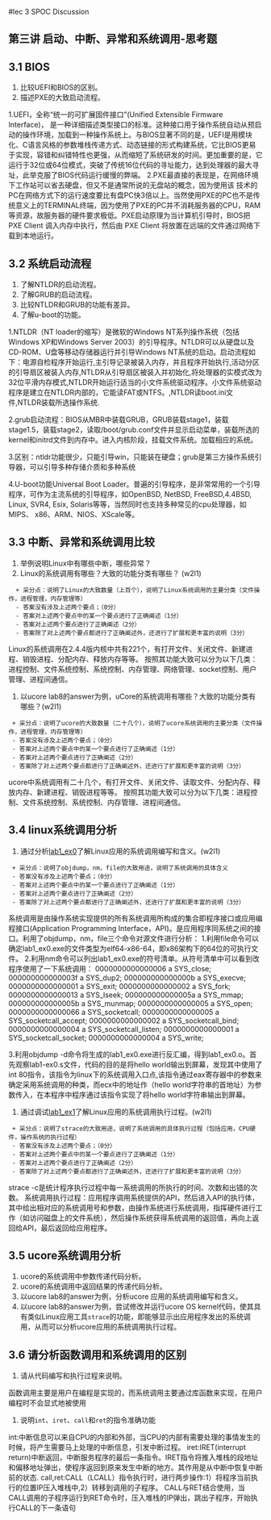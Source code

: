 #lec 3 SPOC Discussion

## 第三讲 启动、中断、异常和系统调用-思考题

## 3.1 BIOS
 1. 比较UEFI和BIOS的区别。
 1. 描述PXE的大致启动流程。

1.UEFI，全称“统一的可扩展固件接口”(Unified Extensible Firmware Interface)， 是一种详细描述类型接口的标准。这种接口用于操作系统自动从预启动的操作环境，加载到一种操作系统上。与BIOS显著不同的是，UEFI是用模块化、C语言风格的参数堆栈传递方式、动态链接的形式构建系统，它比BIOS更易于实现，容错和纠错特性也更强，从而缩短了系统研发的时间。更加重要的是，它运行于32位或64位模式，突破了传统16位代码的寻址能力，达到处理器的最大寻址，此举克服了BIOS代码运行缓慢的弊端。
2.PXE最直接的表现是，在网络环境下工作站可以省去硬盘，但又不是通常所说的无盘站的概念，因为使用该 技术的PC在网络方式下的运行速度要比有盘PC快3倍以上。当然使用PXE的PC也不是传统意义上的TERMINAL终端，因为使用了PXE的PC并不消耗服务器的CPU，RAM等资源，故服务器的硬件要求极低。PXE启动原理为当计算机引导时，BIOS把 PXE Client 调入内存中执行，然后由 PXE Client 将放置在远端的文件通过网络下载到本地运行。

## 3.2 系统启动流程
 1. 了解NTLDR的启动流程。
 1. 了解GRUB的启动流程。
 1. 比较NTLDR和GRUB的功能有差异。
 1. 了解u-boot的功能。

 1.NTLDR（NT loader的缩写）是微软的Windows NT系列操作系统（包括Windows XP和Windows Server 2003）的引导程序。NTLDR可以从硬盘以及CD-ROM、U盘等移动存储器运行并引导Windows NT系统的启动。启动流程如下：电源自检程序开始运行,主引导记录被装入内存，并且程序开始执行,活动分区的引导扇区被装入内存,NTLDR从引导扇区被装入并初始化,将处理器的实模式改为32位平滑内存模式,NTLDR开始运行适当的小文件系统驱动程序。小文件系统驱动程序是建立在NTLDR内部的，它能读FAT或NTFS。,NTLDR读boot.ini文件,NTLDR装载所选操作系统.

 2.grub启动流程：BIOS从MBR中装载GRUB，GRUB装载stage1，装载stage1.5，装载stage2，读取/boot/grub.conf文件并显示启动菜单，装载所选的kernel和initrd文件到内存中。进入内核阶段，挂载文件系统。加载相应的系统。

 3.区别：ntldr功能很少，只能引导win，只能装在硬盘；grub是第三方操作系统引导器，可以引导多种存储介质和多种系统

 4.U-boot功能Universal Boot Loader。普遍的引导程序，是非常常用的一个引导程序，可作为主流系统的引导程序，如OpenBSD, NetBSD, FreeBSD,4.4BSD, Linux, SVR4, Esix, Solaris等等，当然同时也支持多种常见的cpu处理器，如MIPS、 x86、ARM、NIOS、XScale等。

## 3.3 中断、异常和系统调用比较
 1. 举例说明Linux中有哪些中断，哪些异常？
 1. Linux的系统调用有哪些？大致的功能分类有哪些？  (w2l1)

```
  + 采分点：说明了Linux的大致数量（上百个），说明了Linux系统调用的主要分类（文件操作，进程管理，内存管理等）
  - 答案没有涉及上述两个要点；（0分）
  - 答案对上述两个要点中的某一个要点进行了正确阐述（1分）
  - 答案对上述两个要点进行了正确阐述（2分）
  - 答案除了对上述两个要点都进行了正确阐述外，还进行了扩展和更丰富的说明（3分）
 ```
 Linux的系统调用在2.4.4版内核中共有221个，有打开文件、关闭文件、新建进程、销毁进程、分配内存、释放内存等等。
按照其功能大致可以分为以下几类：进程控制、文件系统控制、系统控制、内存管理、网络管理、socket控制、用户管理、进程间通信。


 1. 以ucore lab8的answer为例，uCore的系统调用有哪些？大致的功能分类有哪些？(w2l1)
 
 ``` 
  + 采分点：说明了ucore的大致数量（二十几个），说明了ucore系统调用的主要分类（文件操作，进程管理，内存管理等）
  - 答案没有涉及上述两个要点；（0分）
  - 答案对上述两个要点中的某一个要点进行了正确阐述（1分）
  - 答案对上述两个要点进行了正确阐述（2分）
  - 答案除了对上述两个要点都进行了正确阐述外，还进行了扩展和更丰富的说明（3分）
 ```

 ucore中系统调用有二十几个，有打开文件、关闭文件、读取文件、分配内存、释放内存、新建进程、销毁进程等等。
按照其功能大致可以分为以下几类：进程控制、文件系统控制、系统控制、内存管理、进程间通信。

 
## 3.4 linux系统调用分析
 1. 通过分析[lab1_ex0](https://github.com/chyyuu/ucore_lab/blob/master/related_info/lab1/lab1-ex0.md)了解Linux应用的系统调用编写和含义。(w2l1)
 

 ```
  + 采分点：说明了objdump，nm，file的大致用途，说明了系统调用的具体含义
  - 答案没有涉及上述两个要点；（0分）
  - 答案对上述两个要点中的某一个要点进行了正确阐述（1分）
  - 答案对上述两个要点进行了正确阐述（2分）
  - 答案除了对上述两个要点都进行了正确阐述外，还进行了扩展和更丰富的说明（3分）
 
 ```

系统调用是由操作系统实现提供的所有系统调用所构成的集合即程序接口或应用编程接口(Application Programming Interface，API)。是应用程序同系统之间的接口。利用了objdump，nm，file三个命令对源文件进行分析：
1.利用file命令可以确定lab1_ex0.exe的文件类型为elf64-x86-64，即x86架构下的64位的可执行文件。
2.利用nm命令可以列出lab1_ex0.exe的符号清单。从符号清单中可以看到改程序使用了一下系统调用：
0000000000000006 a SYS_close;
000000000000003f a SYS_dup2;
000000000000000b a SYS_execve; 
0000000000000001 a SYS_exit;
0000000000000002 a SYS_fork;
0000000000000013 a SYS_lseek; 
000000000000005a a SYS_mmap;
000000000000005b a SYS_munmap; 
0000000000000005 a SYS_open;
0000000000000066 a SYS_socketcall;
0000000000000005 a SYS_socketcall_accept;
0000000000000002 a SYS_socketcall_bind;
0000000000000004 a SYS_socketcall_listen;
0000000000000001 a SYS_socketcall_socket;
0000000000000004 a SYS_write;

3.利用objdump -d命令将生成的lab1_ex0.exe进行反汇编，得到lab1_ex0.o。首先观察lab1-ex0.s文件，代码的目的是将hello world输出到屏幕，发现其中使用了int 80指令，该指令为linux下的系统调用入口点,该指令通过eax寄存器中的参数来确定采用系统调用的种类，而ecx中的地址作（hello world字符串的首地址）为参数传入，在本程序中程序通过该指令实现了将hello world字符串输出到屏幕。

 
 1. 通过调试[lab1_ex1](https://github.com/chyyuu/ucore_lab/blob/master/related_info/lab1/lab1-ex1.md)了解Linux应用的系统调用执行过程。(w2l1)
 

 ```
  + 采分点：说明了strace的大致用途，说明了系统调用的具体执行过程（包括应用，CPU硬件，操作系统的执行过程）
  - 答案没有涉及上述两个要点；（0分）
  - 答案对上述两个要点中的某一个要点进行了正确阐述（1分）
  - 答案对上述两个要点进行了正确阐述（2分）
  - 答案除了对上述两个要点都进行了正确阐述外，还进行了扩展和更丰富的说明（3分）
 ```

strace -c是统计程序执行过程中每一系统调用的所执行的时间、次数和出错的次数。
系统调用执行过程：应用程序调用系统提供的API，然后进入API的执行体，其中给出相对应的系统调用号和参数，由操作系统进行系统调用，指挥硬件进行工作（如访问磁盘上的文件系统），然后操作系统获得系统调用的返回值，再向上返回给API，最后返回给应用程序。
 
## 3.5 ucore系统调用分析
 1. ucore的系统调用中参数传递代码分析。
 1. ucore的系统调用中返回结果的传递代码分析。
 1. 以ucore lab8的answer为例，分析ucore 应用的系统调用编写和含义。
 1. 以ucore lab8的answer为例，尝试修改并运行ucore OS kernel代码，使其具有类似Linux应用工具`strace`的功能，即能够显示出应用程序发出的系统调用，从而可以分析ucore应用的系统调用执行过程。
 
## 3.6 请分析函数调用和系统调用的区别
 1. 请从代码编写和执行过程来说明。

 函数调用主要是用户在编程是实现的，而系统调用主要通过库函数来实现，在用户编程时不会显式地被使用

1. 说明`int`、`iret`、`call`和`ret`的指令准确功能

int:中断信息可以来自CPU的内部和外部，当CPU的内部有需要处理的事情发生的时候，将产生需要马上处理的中断信息，引发中断过程。
iret:IRET(interrupt return)中断返回，中断服务程序的最后一条指令。IRET指令将推入堆栈的段地址和偏移地址弹出，使程序返回到原来发生中断的地方。其作用是从中断中恢复中断前的状态.
call,ret:CALL（LCALL）指令执行时，进行两步操作:1）将程序当前执行的位置IP压入堆栈中,2）转移到调用的子程序。
CALL与RET结合使用，当CALL调用的子程序运行到RET命令时，压入堆栈的IP弹出，跳出子程序，开始执行CALL的下一条语句
